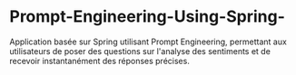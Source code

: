 # Prompt-Engineering-Using-Spring-
Application basée sur Spring utilisant Prompt Engineering, permettant aux utilisateurs de poser des questions sur l'analyse des sentiments et de recevoir instantanément des réponses précises.
